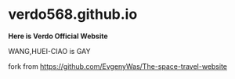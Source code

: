 ﻿# verdo568.github.io

**Here is Verdo Official Website**

WANG,HUEI-CIAO is GAY




fork from https://github.com/EvgenyWas/The-space-travel-website
